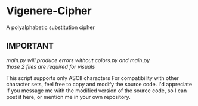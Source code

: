 # Vigenere-Cipher
A polyalphabetic substitution cipher 


## IMPORTANT
_main.py will produce errors without colors.py and main.py_  
_those 2 files are required for visuals_  

This script supports only ASCII characters
For compatibility with other character sets, feel free to copy and modify the source code.
I'd appreciate if you message me with the modified version of the source code, so I can post it here, or mention me
in your own repository.
